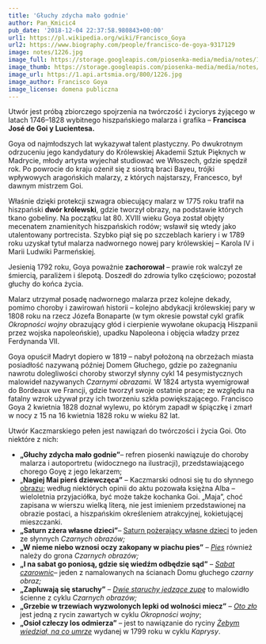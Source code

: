```yaml
---
title: 'Głuchy zdycha mało godnie'
author: Pan_Kmicic4
pub_date: '2018-12-04 22:37:58.980843+00:00'
url1: https://pl.wikipedia.org/wiki/Francisco_Goya
url2: https://www.biography.com/people/francisco-de-goya-9317129
image: notes/1226.jpg
image_full: https://storage.googleapis.com/piosenka-media/media/notes/1226.jpg
image_thumb: https://storage.googleapis.com/piosenka-media/media/notes/1226.jpg.0x300_q85_upscale.jpg
image_url: https://1.api.artsmia.org/800/1226.jpg
image_author: Francisco Goya
image_license: domena publiczna
---
```


Utwór jest próbą zbiorczego spojrzenia na twórczość i życiorys żyjącego w latach 1746–1828 wybitnego hiszpańskiego malarza i grafika – **Francisca José de Goi y Lucientesa.**

Goya od najmłodszych lat wykazywał talent plastyczny. Po dwukrotnym odrzuceniu jego kandydatury  do Królewskiej Akademii Sztuk Pięknych w Madrycie, młody artysta wyjechał studiować we Włoszech, gdzie spędził rok. Po powrocie do kraju ożenił się z siostrą braci Bayeu, trójki wpływowych aragońskich malarzy, z których najstarszy, Francesco, był dawnym mistrzem Goi. 

Właśnie dzięki protekcji szwagra obiecujący malarz w 1775 roku trafił na hiszpański **dwór królewski**, gdzie tworzył obrazy, na podstawie których tkano gobeliny. Na początku lat 80. XVIII wieku Goya został objęty mecenatem znamienitych hiszpańskich rodów; wsławił się wtedy jako utalentowany portrecista. Szybko piął się po szczeblach kariery i w 1789 roku uzyskał tytuł malarza nadwornego nowej pary królewskiej – Karola IV i Marii Ludwiki Parmeńskiej.

Jesienią 1792 roku, Goya poważnie **zachorował** – prawie rok walczył ze śmiercią, paraliżem i ślepotą.  Doszedł do zdrowia tylko częściowo; pozostał głuchy do końca życia. 

Malarz utrzymał posadę nadwornego malarza przez kolejne dekady, pomimo choroby i zawirowań historii – kolejno abdykacji królewskiej pary w 1808 roku na rzecz Józefa Bonaparte \(w tym okresie powstał cykl grafik _Okropności wojny_ obrazujący głód i cierpienie wywołane okupacją Hiszpanii przez wojska napoleońskie\), upadku Napoleona i objęcia władzy przez Ferdynanda VII.

Goya opuścił Madryt dopiero w 1819 –  nabył położoną na obrzeżach miasta posiadłość nazywaną później Domem Głuchego, gdzie po zażegnaniu nawrotu dolegliwości choroby stworzył słynny cykl 14 pesymistycznych malowideł nazywanych _Czarnymi obrazami._ W 1824 artysta wyemigrował do Bordeaux we Francji, gdzie tworzył swoje ostatnie prace; ze względu na fatalny wzrok używał przy ich tworzeniu  szkła powiększającego. Francisco Goya 2 kwietnia 1828 doznał wylewu, po którym zapadł w śpiączkę i zmarł w nocy z 15 na 16 kwietnia 1828 roku w wieku 82 lat.

Utwór Kaczmarskiego pełen jest nawiązań do twórczości i życia Goi. Oto niektóre z nich:

- **„Głuchy zdycha mało godnie”**_–_ refren piosenki nawiązuje do choroby malarza i autoportretu \(widocznego na ilustracji\), przedstawiającego chorego Goyę z jego lekarzem;
 - „**Nagiej Mai pierś dziewczęca”** _–_ Kaczmarski odnosi się tu do słynnego [obrazu](https://upload.wikimedia.org/wikipedia/commons/7/74/Maja\_desnuda\_%28museo\_del\_Prado%29.jpg); według niektórych opinii do aktu pozowała księżna Alba – wieloletnia przyjaciółka, być może także kochanka Goi. „Maja”, choć zapisana w wierszu wielką literą, nie jest imieniem przedstawionej na obrazie postaci, a hiszpańskim określeniem atrakcyjnej, kokietującej mieszczanki.
 - **„Saturn zżera własne dzieci”**_–_ [Saturn pożerający własne dzieci](https://upload.wikimedia.org/wikipedia/commons/8/82/Francisco\_de\_Goya%2C\_Saturno\_devorando\_a\_su\_hijo\_%281819\-1823%29.jpg) to jeden ze słynnych _Czarnych obrazów;_
 - **„W nieme niebo wznosi oczy zakopany w piachu pies”** _–_ [_Pies_](https://upload.wikimedia.org/wikipedia/commons/3/38/Goya\_Dog.jpg) również należy do grona _Czarnych obrazów;_
 - **„I na sabat go poniosą, gdzie się wiedźm odbędzie sąd”** – _[Sabat czarownic](https://upload.wikimedia.org/wikipedia/commons/a/a8/El\_Aquelarre.jpg)–_ jeden z namalowanych na ścianach Domu głuchego _czarny obraz;_
 - **„Zapluwają się staruchy”** _–_ [_Dwie staruchy jedzące zupę_](https://upload.wikimedia.org/wikipedia/commons/c/cf/Viejos\_comiendo\_sopa.jpg) to malowidło ścienne z cyklu _Czarnych obrazów;_
 - **„Grzebie w trzewiach wyzwolonych lepki od wolności miecz”** – [_Oto zło_](http://www.napoleonguide.com/images/goya46.jpg) jest jedną z rycin zawartych w cyklu _Okropności wojny_;
 - **„Osioł człeczy los odmierza”** – jest to nawiązanie do ryciny [_Żebym wiedział, na co umrze_](https://upload.wikimedia.org/wikipedia/commons/d/d0/Goya\_\-\_Caprichos\_%2840%29.jpg) wydanej w 1799 roku w cyklu _Kaprysy_.